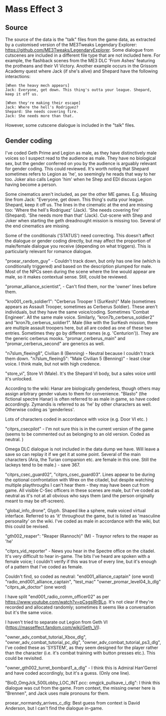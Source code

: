 # Mass Effect 3

## Source

The source of the data is the "talk" files from the game data, as extracted by a customised version of the ME3Tweaks Legendary Explorer: https://github.com/ME3Tweaks/LegendaryExplorer. Some dialogue from cutscenes are included in a different file type that are not included here. For example, the flashback scenes from the ME3 DLC 'From Ashes' featuring the protheans and their VI Victory. Another example occurs in the Grissom Academy quest where Jack (if she's alive) and Shepard have the following interactions:

```
[When the heavy mech appears]
Jack: Everyone, get down. This thing's outta your league. Shepard, keep it off us.

[When they're making their escape]
Jack: Where the hell's Rodriguez?
Shepard: She needs covering fire.
Jack: She needs more than that.
```

However, some cutscene dialogue is included in the "talk" files.

## Gender coding

I've coded Geth Prime and Legion as male, as they have distinctively male voices so I suspect read to the audience as male. They have no biological sex, but the gender conferred on you by the audience is arguably relevant for gender coding. This could reviewed. It's worth noting that Shepard sometimes refers to Legion as 'he', so seemingly he reads that way to her too. Joker also calls Legion 'him' when he Shep and EDI discuss Legion having become a person.

Some cinematics aren't included, as per the other ME games. E.g. 
Missing line from Jack: "Everyone, get down. This thing's outta your league. Shepard, keep it off us. 
The lines in the cinematic at the end are missing too: 'Where the hell's Rodriguez' (Jack). 'She needs covering fire' (Shepard). 'She needs more than that' (Jack). Cut-scene with Shep and Joker when starting the geth dreadnought mission is missing too. Several of the end cinematics are missing. 

Some of the conditionals ('STATUS') need correcting. This doesn't affect the dialogue or gender coding directly, but may affect the proportion of male/female dialogue you receive (depending on what triggers). This is particularly relevant for romance dialogue. 

"proear_random_guy" - Couldn't track down, but only has one line (which is conditionally triggered) and based on the description plumped for male. Most of the NPCs seen during the scene where the line would appear are male, so it makes contextual sense. Still, could be reviewed. 

"promar_alliance_scientist", - Can't find them, nor the 'owner' lines before them. 

"kro001_cerb_soldier1": "Cerberus Trooper 1 (SurKesh)" Male (sometimes appears as Assault Trooper, sometimes as Cerberus Soldier). These aren't individuals, but they have the same voice/coding. Sometimes 'Combat Engineer'. All the same male voice. 
Similarly, "kron7b_cerberus_soldier2" and "kron7b_cerberus_soldier1". Male (like with the SurKesh mission, there are multiple assault troopers here, but all are coded as one of these two entries. Sometimes they go by different names (e.g. 'Centurion')). They are the generic cerberus mooks. 
"promar_cerberus_main" and "promar_cerberus_second" are generics as well. 
            
"n7slum_fleeing8", Civilian 8 (Benning) - Neutral because I couldn't track them down. 
"n7slum_fleeing5": "Male Civilian 5 (Benning)" - least clear voice. I think male, but not with high credence. 

"store_vi", Store VI (Male). It's the Shepard VI body, but a sales voice until it's unlocked. 

According to the wiki: Hanar are biologically genderless, though others may assign arbitrary gender values to them for convenience. "Blasto" (the fictional spectre Hanar) is often referred to as male in game, so have coded accordingly. Zymandis is referred to as 'he' by other characters as well. Otherwise coding as 'genderless'. 

Lots of characters coded in accordance with voice (e.g. Door VI etc. )

"citprs_csecpilot" - I'm not sure this is in the current version of the game (seems to be commented out as belonging to an old version. Coded as neutral. )

Omega DLC dialogue is not included in the data dump we have. Will leave a save so can replay it if we get it at some point. Several of the main characters (Aria, the Turian companion etc. are female in this one. Still the lackeys tend to be male.) - save 367. 

"citprs_csec_guard02", "citprs_csec_guard03". Lines appear to be during the optional confrontation with Wrex on the citadel, but despite watching multiple playthroughs I can't hear them - they may have been cut from game. All visible C-Sec officers in these scenes are male, but I've coded as neutral as it's not at all obvious who says them (and the person originally meant to may be off-screen).

"global_info_drone", Glyph. Shaped like a sphere, male voiced virtual interface. Referred to as 'it' throughout the game, but is listed as 'masculine personality' on the wiki. I've coded as male in accordance with the wiki, but this could be revised. 

"gth002_reaper": "Reaper (Rannoch)" (M) - Traynor refers to the reaper as 'he'

"citprs_vid_reporter" - News you hear in the Spectre office on the citadel. It's very difficult to hear in-game. The bits I've heard are spoken with a female voice; I couldn't verify if this was true of every line, but it's enough of a pattern that I've coded as female. 

Couldn't find, so coded as neutral: 
    "end001_alliance_captain" (one word)
    "radio_end001_alliance_captain",
    "test_mac"
    "owner_promar_level04_b_dlg"
    "citprs_ak_doctor" (one word)

I have split "end001_radio_comm_officer02" as per https://www.youtube.com/watch?v=pCsgsIRrBLo. It's not clear if they're recorded and allocated randomly; sometimes it seems like a conversation but it's the same voice. 

I haven't tried to separate out Legion from Geth VI (https://masseffect.fandom.com/wiki/Geth_VI).

 "owner_adv_combat_tutorial_Xbox_dlg",
"owner_adv_combat_tutorial_pc_dlg",
"owner_adv_combat_tutorial_ps3_dlg",
I've coded these as 'SYSTEM', as they seem designed for the player rather than the character (i.e. it's combat training with button presses etc.). This could be revisited.

"owner_gth002_turret_bombard1_a_dlg" - I think this is Admiral Han'Gerrel and have coded accordingly, but it's a guess. (Only one line). 

"BioD_OmgJck_500Lobby_LOC_INT.pcc: omgjck_pullsave_i_dlg": I think this dialogue was cut from the game. From context, the missing owner here is "Brennen", and Jack uses male pronouns for them. 

proear_normandy_arrives_c_dlg: Best guess from context is David Anderson, but I can't find the dialogue in-game. 

